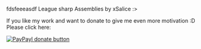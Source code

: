  fdsfeeeasdf  League sharp Assemblies by xSalice :>

If you like my work and want to donate to give me even more motivation :D Please click here:


[![PayPayl donate button](http://img.shields.io/badge/paypal-donate-yellow.svg?style=flat)](https://www.paypal.com/cgi-bin/webscr?cmd=_donations&business=EXPFL74AQ4KX4&lc=US&item_name=xSalice&currency_code=USD&bn=PP%2dDonationsBF%3abtn_donateCC_LG%2egif%3aNonHosted)
